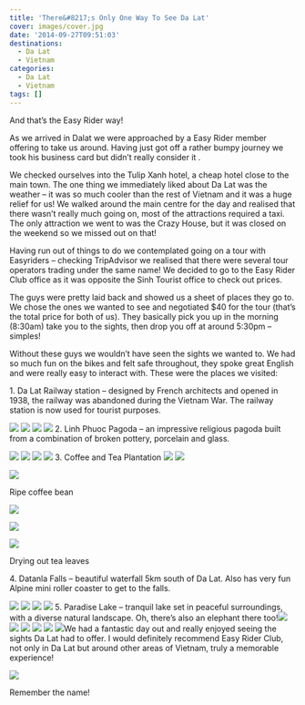 ```yaml
---
title: 'There&#8217;s Only One Way To See Da Lat'
cover: images/cover.jpg
date: '2014-09-27T09:51:03'
destinations:
  - Da Lat
  - Vietnam
categories:
  - Da Lat
  - Vietnam
tags: []
---
```

And that’s the Easy Rider way!

As we arrived in Dalat we were approached by a Easy Rider member offering to take us around. Having just got off a rather bumpy journey we took his business card but didn’t really consider it .

We checked ourselves into the Tulip Xanh hotel, a cheap hotel close to the main town. The one thing we immediately liked about Da Lat was the weather – it was so much cooler than the rest of Vietnam and it was a huge relief for us! We walked around the main centre for the day and realised that there wasn’t really much going on, most of the attractions required a taxi. The only attraction we went to was the Crazy House, but it was closed on the weekend so we missed out on that!

Having run out of things to do we contemplated going on a tour with Easyriders – checking TripAdvisor we realised that there were several tour operators trading under the same name! We decided to go to the Easy Rider Club office as it was opposite the Sinh Tourist office to check out prices.

The guys were pretty laid back and showed us a sheet of places they go to. We chose the ones we wanted to see and negotiated $40 for the tour (that’s the total price for both of us). They basically pick you up in the morning (8:30am) take you to the sights, then drop you off at around 5:30pm – simples!

Without these guys we wouldn’t have seen the sights we wanted to. We had so much fun on the bikes and felt safe throughout, they spoke great English and were really easy to interact with. These were the places we visited:

1\. Da Lat Railway station – designed by French architects and opened in 1938, the railway was abandoned during the Vietnam War. The railway station is now used for tourist purposes.

![](images/IMG_5185.jpg) ![](images/DSC01263.jpg) ![](images/DSC01270.jpg) ![](images/DSC012651.jpg) 2. Linh Phuoc Pagoda – an impressive religious pagoda built from a combination of broken pottery, porcelain and glass.

![](images/DSC01308.jpg) ![](images/DSC01286.jpg) ![](images/DSC01285.jpg) ![](images/DSC013031-e1436272283967.jpg) 3. Coffee and Tea Plantation ![](images/IMG_5217.jpg) ![](images/DSC01317.jpg)

![](images/DSC01321.jpg)

Ripe coffee bean

![](images/IMG_5249.jpg)

![](images/DSC01327.jpg)

![](images/DSC01332.jpg)

Drying out tea leaves

4\. Datanla Falls – beautiful waterfall 5km south of Da Lat. Also has very fun Alpine mini roller coaster to get to the falls.

![](images/IMG_5295.jpg) ![](images/DSC01364.jpg) ![](images/DSC01361.jpg) ![](images/DSC01355.jpg) 5. Paradise Lake – tranquil lake set in peaceful surroundings, with a diverse natural landscape. Oh, there’s also an elephant there too!![](images/DSC01374.jpg) ![](images/DSC01376.jpg) ![](images/DSC01389.jpg) ![](images/DSC01392.jpg) ![](images/DSC01418.jpg) ![](images/DSC01425.jpg)We had a fantastic day out and really enjoyed seeing the sights Da Lat had to offer. I would definitely recommend Easy Rider Club, not only in Da Lat but around other areas of Vietnam, truly a memorable experience!

![](images/IMG_20140928_173409.jpg)

Remember the name!
